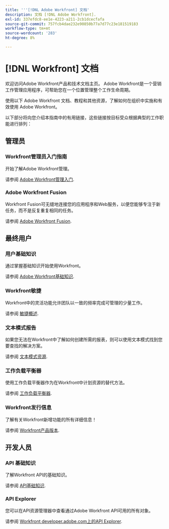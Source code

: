 ```yaml
---
title: '''[!DNL Adobe Workfront] 文档'
description: 文档 [!DNL Adobe Workfront].
exl-id: 337efdc8-ee1e-4223-a211-2cb1dcecfafa
source-git-commit: 757fcb4dae232e90850b77a7d77c23e181519183
workflow-type: tm+mt
source-wordcount: '283'
ht-degree: 8%

---
```


# [!DNL Workfront] 文档

欢迎访问Adobe Workfront产品和技术文档主页。 Adobe Workfront是一个营销工作管理应用程序，可帮助您在一个位置管理整个工作生命周期。

使用以下 Adobe Workfront 文档、教程和其他资源，了解如何在组织中实施和有效使用 Adobe Workfront。

以下部分将向您介绍本指南中的有用链接，这些链接按目标受众根据典型的工作职能进行排列：

## 管理员

### Workfront管理员入门指南

开始了解Adobe Workfront管理。

请参阅 [Adobe Workfront管理入门](/help/quicksilver/administration-and-setup/get-started-wf-administration/get-started-with-wf-administration.md).

### Adobe Workfront Fusion

Workfront Fusion可无缝地连接您的应用程序和Web服务，以便您能够专注于新任务，而不是反复重复相同的任务。

请参阅 [Adobe Workfront Fusion](/help/quicksilver/workfront-fusion/workfront-fusion-2.md).

## 最终用户

### 用户基础知识

通过掌握基础知识开始使用Workfront。

请参阅 [Adobe Workfront基础知识](/help/quicksilver/workfront-basics/workfront-basics.md).

### Workfront敏捷

Workfront中的灵活功能允许团队以一致的频率完成可管理的少量工作。

请参阅 [敏捷概述](/help/quicksilver/agile/agile-overview.md).

### 文本模式报告

如果您无法在Workfront中了解如何创建所需的报表，则可以使用文本模式找到您要查找的解决方案。

请参阅 [文本模式资源](/help/quicksilver/reports-and-dashboards/reports/text-mode/text-mode-resources.md).

### 工作负载平衡器

使用工作负载平衡器作为在Workfront中计划资源的替代方法。

请参阅 [工作负载平衡器](/help/quicksilver/resource-mgmt/workload-balancer/workload-balancer.md).

### Workfront发行信息

了解有关Workfront新增功能的所有详细信息！

请参阅 [Workfront产品版本](/help/quicksilver/product-announcements/product-releases/product-releases.md).

## 开发人员

### API 基础知识

了解Workfront API的基础知识。

请参阅 [API基础知识](/help/quicksilver/wf-api/general/api-basics.md).

### API Explorer

您可以在API资源管理器中查看通过Adobe Workfront API可用的所有对象。

请参阅 [Workfront developer.adobe.com上的API Explorer](https://developer.adobe.com/workfront/api-explorer/).
